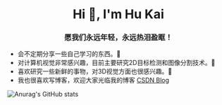 <h1 align="center">Hi 👋, I'm Hu Kai</h1>
<h3 align="center">愿我们永远年轻，永远热泪盈眶！</h3>



* 会不定期分享一些自己学习的东西。🤔
* 对计算机视觉非常感兴趣，目前主要研究2D目标检测和图像分割技术。🤪
* 喜欢研究一些新鲜的事物，对3D视觉方面也很感兴趣。🎊
* 我也很喜欢写博客，欢迎大家光临我的博客 [CSDN Blog](https://blog.csdn.net/qq_38253797) 

![Anurag's GitHub stats](https://github-readme-stats.vercel.app/api?username=HuKai97&theme=vue&show_icons=true)


